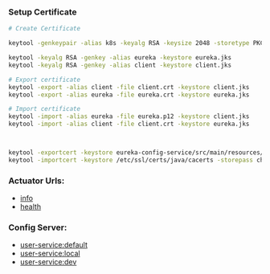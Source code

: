 ### Setup Certificate
```bash
# Create Certificate

keytool -genkeypair -alias k8s -keyalg RSA -keysize 2048 -storetype PKCS12 -keystore k8s.p12 -validity 3650

keytool -keyalg RSA -genkey -alias eureka -keystore eureka.jks
keytool -keyalg RSA -genkey -alias client -keystore client.jks

# Export certificate
keytool -export -alias client -file client.crt -keystore client.jks
keytool -export -alias eureka -file eureka.crt -keystore eureka.jks

# Import certificate
keytool -import -alias eureka -file eureka.p12 -keystore client.jks
keytool -import -alias client -file client.crt -keystore eureka.jks



keytool -exportcert -keystore eureka-config-service/src/main/resources/k8s.p12 -storepass 123456 -storetype PKCS12 -alias k8s -file eureka-config-service/src/main/resources/k8s.cer
keytool -importcert -keystore /etc/ssl/certs/java/cacerts -storepass changeit -alias k8s -file eureka-config-service/src/main/resources/k8s.cer
```

### Actuator Urls:

- [info](https://eureka.k8s.localtest.me:8761/management/actuator/info)
- [health](https://eureka.k8s.localtest.me:8761/management/actuator/health)

### Config Server:

- [user-service:default](https://eureka.k8s.localtest.me:8761/config/user-service/default)
- [user-service:local](https://eureka.k8s.localtest.me:8761/config/user-service/local)
- [user-service:dev](https://eureka.k8s.localtest.me:8761/config/user-service/dev)
